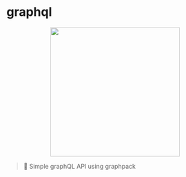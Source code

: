 # graphql

<p align="center">
    <img src="https://www.vectorlogo.zone/logos/graphql/graphql-icon.svg" width="300px" height="auto">
</p>

> 🍭 Simple graphQL API using graphpack
